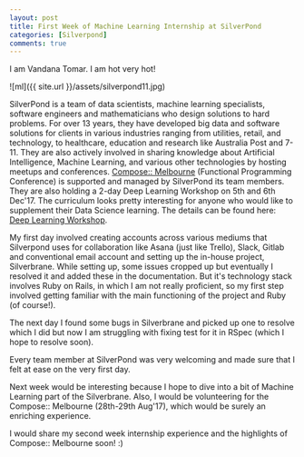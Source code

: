 ```yaml
---
layout: post
title: First Week of Machine Learning Internship at SilverPond
categories: [Silverpond]
comments: true
---
```

I am Vandana Tomar. I am hot very hot!

![ml]({{ site.url }}/assets/silverpond11.jpg)

SilverPond is a team of data scientists, machine learning specialists, software engineers and mathematicians who design solutions to hard problems. For over 13 years, they have developed big data and software solutions for clients in various industries ranging from utilities, retail, and technology, to healthcare, education and research like Australia Post and 7-11. They are also actively involved in sharing knowledge about Artificial Intelligence, Machine Learning, and various other technologies by hosting meetups and conferences. [Compose:: Melbourne](http://www.composeconference.org/) (Functional Programming Conference) is supported and managed by SilverPond its team members. They are also holding a 2-day Deep Learning Workshop on 5th and 6th Dec'17. The curriculum looks pretty interesting for anyone who would like to supplement their Data Science learning. The details can be found here: [Deep Learning Workshop](https://www.eventbrite.com/e/deep-learning-2-day-workshop-december-tickets-36675083161?aff=erellivmlt).

My first day involved creating accounts across various mediums that Silverpond uses for collaboration like Asana (just like Trello), Slack, Gitlab and conventional email account and setting up the in-house project, Silverbrane. While setting up, some issues cropped up but eventually I resolved it and added these in the documentation. But it's technology stack involves Ruby on Rails, in which I am not really proficient, so my first step involved getting familiar with the main functioning of the project and Ruby (of course!).

The next day I found some bugs in Silverbrane and picked up one to resolve which I did but now I am struggling with fixing test for it in RSpec (which I hope to resolve soon).

Every team member at SilverPond was very welcoming and made sure that I felt at ease on the very first day.

Next week would be interesting because I hope to dive into a bit of Machine Learning part of the Silverbrane. Also, I would be volunteering for the Compose:: Melbourne (28th-29th Aug'17), which would be surely an enriching experience.

I would share my second week internship experience and the highlights of Compose:: Melbourne soon! :)
